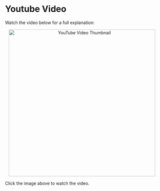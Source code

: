 # Youtube Video
Watch the video below for a full explanation:

<p align="center">
  <a href="https://www.youtube.com/watch?v=FOCqsRmdtyU" target="_blank">
    <img src="https://img.youtube.com/vi/FOCqsRmdtyU/0.jpg" alt="YouTube Video Thumbnail" width="480" />
  </a>
</p>

Click the image above to watch the video.

